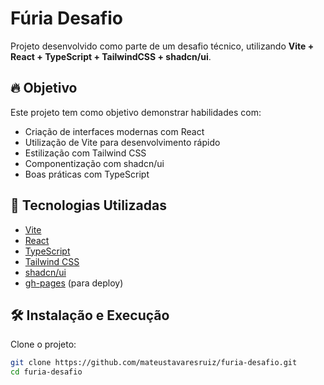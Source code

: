 # Fúria Desafio

Projeto desenvolvido como parte de um desafio técnico, utilizando **Vite + React + TypeScript + TailwindCSS + shadcn/ui**.

## 🔥 Objetivo

Este projeto tem como objetivo demonstrar habilidades com:
- Criação de interfaces modernas com React
- Utilização de Vite para desenvolvimento rápido
- Estilização com Tailwind CSS
- Componentização com shadcn/ui
- Boas práticas com TypeScript

## 🚀 Tecnologias Utilizadas

- [Vite](https://vitejs.dev/)
- [React](https://react.dev/)
- [TypeScript](https://www.typescriptlang.org/)
- [Tailwind CSS](https://tailwindcss.com/)
- [shadcn/ui](https://ui.shadcn.com/)
- [gh-pages](https://www.npmjs.com/package/gh-pages) (para deploy)

## 🛠️ Instalação e Execução

Clone o projeto:
```bash
git clone https://github.com/mateustavaresruiz/furia-desafio.git
cd furia-desafio
